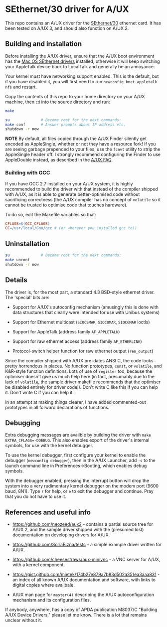 # SEthernet/30 driver for A/UX

This repo contains an A/UX driver for the
[SEthernet/30](https://github.com/rhalkyard/SEthernet/) ethernet card. It has
been tested on A/UX 3, and should also function on A/UX 2.

## Building and installation

Before installing the A/UX driver, ensure that the A/UX boot environment has the
[Mac OS SEthernet drivers](https://github.com/rhalkyard/SEthernet/releases)
installed, otherwise it will keep switching your AppleTalk device back to
LocalTalk and generally be an annoyance.

Your kernel must have networking support enabled. This is the default, but if
you have disabled it, you will first need to run `newconfig bnet appletalk nfs`
and restart.

Copy the contents of this repo to your home directory on your A/UX machine, then
`cd` into the source directory and run:

```sh
make

su              # Become root for the next commands:
make conf       # Answer prompts about IP address etc.
shutdown -r now
```

**NOTE** By default, all files copied through the A/UX Finder silently get
encoded as AppleSingle, whether or not they have a resource fork! If you are
seeing garbage prepended to your files, use the `fcnvt` utility to strip the
AppleSingle header off. I strongly recommend configuring the Finder to use
AppleDouble instead, as described in the [A/UX
FAQ](https://christtrekker.users.sourceforge.net/doc/aux/faq.html#AdminAppleDouble).

### Building with GCC

If you have GCC 2.7 installed on your A/UX system, it is highly recommended to
build the driver with that instead of the compiler shipped with A/UX, as it is
able to generate better-optimised code without sacrificing correctness (the A/UX
compiler has no concept of `volatile` so it cannot be trusted to optimise code
that touches hardware).

To do so, edit the Makefile variables so that:

```makefile
CFLAGS=$(GCC_CFLAGS)
CC=/usr/local/Gnu/gcc # (or wherever you installed gcc to))
```

## Uninstallation

```sh
su              # Become root for the next commands:
make unconf
shutdown -r now
```

## Details

The driver is, for the most part, a standard 4.3 BSD-style ethernet driver. The
'special' bits are:

* Support for A/UX's autoconfig mechanism (amusingly this is done with data
  structures that clearly were intended for use with Unibus systems)

* Support for Ethernet multicast (`SIOCSMAR`, `SIOCUMAR`, `SIOCGMAR` ioctls)

* Support for AppleTalk (address family `AF_APPLETALK`)

* Support for raw ethernet access (address family `AF_ETHERLINK`)

* Protocol-switch helper function for raw ethernet output (`ren_output`)

Since the compiler shipped with A/UX pre-dates ANSI C, the code looks pretty
horrendous in places. No function prototypes, `const`, or `volatile`, and
K&R-style function definitions. Lots of use of `register` too, because the
optimiser doesn't give us much help here (in fact, presumably due to the lack of
`volatile`, the sample driver makefile recommends that the optimiser be disabled
entirely for driver code!). Don't write C like this if you can help it. Don't
write C if you can help it.

In an attempt at making things clearer, I have added commented-out prototypes in
all forward declarations of functions.

## Debugging

Extra debugging messages are availble by building the driver with `make
EXTRA_CFLAGS=-DDEBUG`. This also enables export of the driver's internal
symbols, for use with the kernel debugger.

To use the kernel debugger, first configure your kernel to enable the debugger
(`newconfig debugger`), then in the A/UX Launcher, add `-s` to the launch
command line in Preferences->Booting, which enables debug symbols.

With the debugger enabled, pressing the interrupt button will drop the system
into a very rudimentary kernel debugger on the modem port (9600 baud, 8N1). Type
`?` for help, or `e` to exit the debugger and continue. Pray that you do not
have to use it.

## References and useful info

* https://github.com/neozeed/aux2 - contains a partial source tree for A/UX 2,
  and the sample driver shipped with the (presumed lost) documentation on
  developing drivers for A/UX.

* https://github.com/SolraBizna/testc - a simple example driver written for
  A/UX.

* https://github.com/cheesestraws/aux-minivnc - a VNC server for A/UX, with a
  kernel component.

* https://gist.github.com/mietek/174b27e879a7b83d502a351ea3aaa831 - an index of
  all known A/UX documentation and software, with links to digital copies where
  availbale.

* A/UX man page for `master(4)` describing the A/UX autoconfiguration mechanism
  and its configuration files.

If anybody, anywhere, has a copy of APDA publication M8037/C "Building A/UX
Device Drivers," please let me know. There is a lot that remains unclear without
it.
